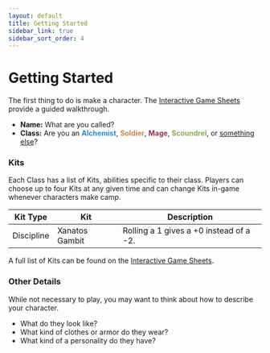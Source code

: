 ```yaml
---
layout: default
title: Getting Started
sidebar_link: true
sidebar_sort_order: 4
---
```


# Getting Started

The first thing to do is make a character. The [Interactive Game Sheets](https://docs.google.com/spreadsheets/d/1cszUt5nCQ3Ratx0WtV-eOjfYNuY5bkYliWcnlYpqMAc/edit?usp=sharing) provide a guided walkthrough.

* **Name:** What are you called?
* **Class:** Are you an **<span style="color:#268bd2">Alchemist</span>**, **<span style="color:#d28445">Soldier</span>**, **<span style="color:#953553">Mage</span>**, **<span style="color:#90a959">Scoundrel</span>**, or [something else](hybrid_classes.md)?

### Kits

Each Class has a list of Kits, abilities specific to their class. Players can choose up to four Kits at any given time and can change Kits in-game whenever characters make camp.

| Kit Type   | Kit            | Description                             |
| ---------- | -------------- | --------------------------------------- |
| Discipline | Xanatos Gambit | Rolling a 1 gives a +0 instead of a -2. |

A full list of Kits can be found on the [Interactive Game Sheets]((https://docs.google.com/spreadsheets/d/1cszUt5nCQ3Ratx0WtV-eOjfYNuY5bkYliWcnlYpqMAc/edit?usp=sharing)).

### Other Details

While not necessary to play, you may want to think about how to describe your character.

* What do they look like?
* What kind of clothes or armor do they wear?
* What kind of a personality do they have?

<!-- ### Example Character Sheet -->

